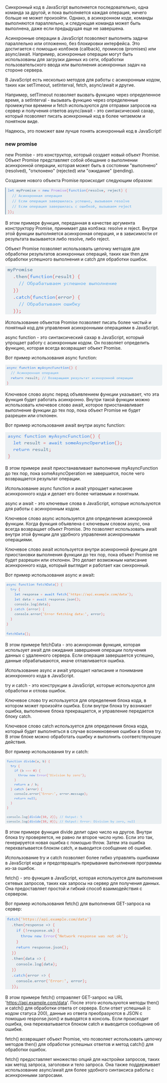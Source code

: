 Синхронный код в JavaScript выполняется последовательно, одна команда за другой, и пока выполняется каждая операция, ничего больше не может произойти. Однако, в асинхронном коде, команды выполняются параллельно, и следующая команда может быть выполнена, даже если предыдущая еще не завершена.

Асинхронные операции в JavaScript позволяют выполнять задачи параллельно или отложенно, без блокировки интерфейса. Это достигается с помощью колбэков (callback), промисов (promises) или async/await. Например, асинхронные операции могут быть использованы для загрузки данных из сети, обработки пользовательского ввода или выполнения асинхронных задач на стороне сервера.

В JavaScript есть несколько методов для работы с асинхронным кодом, таких как setTimeout, setInterval, fetch, async/await и другие.

Например, setTimeout позволяет вызвать функцию через определенное время, а setInterval - вызывать функцию через определенные промежутки времени и fetch используются для отправки запросов на сервер и получения ответов async/await - это синтаксический сахар, который позволяет писать асинхронный код в более читаемом и понятном виде.

Надеюсь, это поможет вам лучше понять асинхронный код в JavaScript! 





### new promise

new Promise - это конструктор, который создает новый объект Promise. Объект Promise представляет собой обещание о выполнении асинхронной операции, которая может быть в состоянии "выполнено" (resolved), "отклонено" (rejected) или "ожидание" (pending).

Создание нового объекта Promise происходит следующим образом:

![Alt text](image.png)


В этом примере функция, переданная в качестве аргумента конструктору Promise, принимает два колбэка: resolve и reject. Внутри этой функции выполняется асинхронная операция, и в зависимости от результата вызывается либо resolve, либо reject.

Объект Promise позволяет использовать цепочку методов для обработки результатов асинхронных операций, таких как then для обработки успешного выполнения и catch для обработки ошибок.

![Alt text](image-1.png)


Использование объектов Promise позволяет писать более чистый и понятный код для управления асинхронными операциями в JavaScript.



async function - это синтаксический сахар в JavaScript, который упрощает работу с асинхронным кодом. Он позволяет определить функцию, которая всегда возвращает объект Promise.

Вот пример использования async function:

![Alt text](image-2.png)


Ключевое слово async перед объявлением функции указывает, что эта функция будет работать асинхронно. Внутри такой функции можно использовать ключевое слово await, которое приостанавливает выполнение функции до тех пор, пока объект Promise не будет разрешен или отклонен.

Вот пример использования await внутри async function:

![Alt text](image-3.png)


В этом примере await приостанавливает выполнение myAsyncFunction до тех пор, пока someAsyncOperation не завершится, после чего возвращается результат операции.

Использование async function и await упрощает написание асинхронного кода и делает его более читаемым и понятным.




async и await - это ключевые слова в JavaScript, которые используются для работы с асинхронным кодом.

Ключевое слово async используется для определения асинхронной функции. Когда функция объявлена с ключевым словом async, она всегда возвращает объект Promise. Это позволяет использовать await внутри этой функции для удобного управления асинхронными операциями.

Ключевое слово await используется внутри асинхронной функции для приостановки выполнения функции до тех пор, пока объект Promise не будет разрешен или отклонен. Это делает возможным написание асинхронного кода, который выглядит и работает как синхронный.

Вот пример использования async и await:

![Alt text](image-4.png)


В этом примере fetchData - это асинхронная функция, которая использует await для ожидания завершения операции получения данных с удаленного сервера. Если операция завершается успешно, данные обрабатываются, иначе отлавливается ошибка.

Использование async и await упрощает написание и понимание асинхронного кода в JavaScript.



try и catch - это конструкции в JavaScript, которые используются для обработки и отлова ошибок.

Ключевое слово try используется для определения блока кода, в котором может произойти ошибка. Если внутри блока try возникает ошибка, выполнение блока прекращается, и управление передается блоку catch.

Ключевое слово catch используется для определения блока кода, который будет выполняться в случае возникновения ошибки в блоке try. В этом блоке можно обработать ошибку и выполнить соответствующие действия.

Вот пример использования try и catch:

![Alt text](image-5.png)


В этом примере функция divide делит одно число на другое. Внутри блока try проверяется, не равно ли второе число нулю. Если это так, генерируется новая ошибка с помощью throw. Затем эта ошибка перехватывается блоком catch, и выводится сообщение об ошибке.

Использование try и catch позволяет более гибко управлять ошибками в JavaScript коде и предотвращать прерывание выполнения программы из-за ошибок.

fetch() - это функция в JavaScript, которая используется для выполнения сетевых запросов, таких как запросы на сервер для получения данных. Она предоставляет простой и гибкий способ взаимодействия с сервером.

Вот пример использования fetch() для выполнения GET-запроса на сервер:

![Alt text](image-6.png)


В этом примере fetch() отправляет GET-запрос на URL 'https://api.example.com/data'. После этого используются методы then() и catch() для обработки ответа от сервера. Если ответ успешный (с кодом статуса 200), данные из ответа преобразуются в JSON с помощью response.json() и выводятся в консоль. Если происходит ошибка, она перехватывается блоком catch и выводится сообщение об ошибке.

fetch() возвращает объект Promise, что позволяет использовать цепочку методов then() для обработки успешных ответов и метод catch() для обработки ошибок.

fetch() предоставляет множество опций для настройки запросов, таких как метод запроса, заголовки и тело запроса. Она также поддерживает использование async/await для более удобного синтаксиса работы с асинхронными запросами.